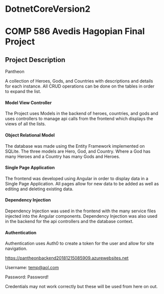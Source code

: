 # DotnetCoreVersion2
# COMP 586 Avedis Hagopian Final Project 

<h2>Project Description</h2>
Pantheon

A collection of Heroes, Gods, and Countries with descriptions and details for each instance. All CRUD operations can be done on the tables in order to expand the list.

<h4>Model View Controller</h4>
The Project uses Models in the backend of heroes, countries, and gods and uses controllers to manage api calls from the frontend which displays the views of all the lists.

<h4>Object Relational Model</h4>
The database was made using the Entity Framework implemented on SQLite. The three models are Hero, God, and Country. Where a God has many Heroes and a Country has many Gods and Heroes.

<h4>Single Page Application</h4>
The frontend was developed using Angular in order to display data in a Single Page Application. All pages allow for new data to be added as well as editing and deleting existing data.

<h4>Dependency Injection</h4>
Dependency Injection was used in the frontend with the many service files injected into the Angular components. Dependency Injection was also used in the backend for the api controllers and the database context.

<h4>Authentication</h4>
Authentication uses Auth0 to create a token for the user and allow for site navigation.


https://pantheonbackend20181215085909.azurewebsites.net

Username: temp@aol.com

Password: Password!


Credentials may not work correctly but these will be used from here on out.
